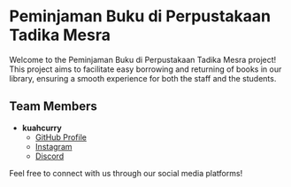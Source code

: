 # Peminjaman Buku di Perpustakaan Tadika Mesra

Welcome to the Peminjaman Buku di Perpustakaan Tadika Mesra project! This project aims to facilitate easy borrowing and returning of books in our library, ensuring a smooth experience for both the staff and the students.

## Team Members

- **kuahcurry**
  - [GitHub Profile](https://github.com/kuahcurry)
  - [Instagram](https://instagram.com/qifhak)
  - [Discord](https://discordapp.com/users/335028167242678272)

Feel free to connect with us through our social media platforms!